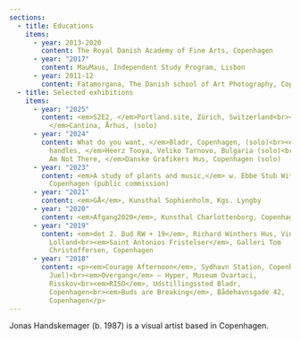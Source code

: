 ```yaml
---
sections:
  - title: Educations
    items:
      - year: 2013-2020
        content: The Royal Danish Academy of Fine Arts, Copenhagen
      - year: "2017"
        content: MauMaus, Independent Study Program, Lisbon
      - year: 2011-12
        content: Fatamorgana, The Danish school of Art Photography, Copenhagen
  - title: Selected exhibitions
    items:
      - year: "2025"
        content: <em>S2E2, </em>Portland.site, Zürich, Switzerland<br><em>Layers,
          </em>Cantina, Århus, (solo)
      - year: "2024"
        content: What do you want, </em>Bladr, Copenhagen, (solo)<br><em><em>Handle,
          handles, </em>Heerz Tooya, Veliko Tarnovo, Bulgaria (solo)<br>I Simply
          Am Not There, </em>Danske Grafikers Hus, Copenhagen (solo)
      - year: "2023"
        content: <em>A study of plants and music,</em> w. Ebbe Stub Wittrup, Radiohuset,
          Copenhagen (public commission)
      - year: "2021"
        content: <em>GÅ</em>, Kunsthal Sophienholm, Kgs. Lyngby
      - year: "2020"
        content: <em>Afgang2020</em>, Kunsthal Charlottenborg, Copenhagen
      - year: "2019"
        content: <em>det 2. Bud RW + 19</em>, Richard Winthers Hus, Vindeby,
          Lolland<br><em>Saint Antonios Fristelser</em>, Galleri Tom
          Christoffersen, Copenhagen
      - year: "2018"
        content: <p><em>Courage Afternoon</em>, Sydhavn Station, Copenhagen (w. Mads
          Juel)<br><em>Overgang</em> – Hyper, Museum Ovartaci,
          Risskov<br><em>RISO</em>, Udstillingssted Bladr,
          Copenhagen<br><em>Buds are Breaking</em>, Bådehavnsgade 42,
          Copenhagen</p>
---
```

<p>Jonas Handskemager (b. 1987) is a visual artist based in Copenhagen.</p>